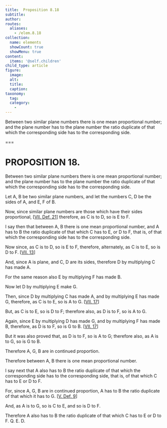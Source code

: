 ```yaml
---
title:  Proposition 8.18
subtitle: 
author:
routes:
  aliases:
    - /elem.8.18
collection:
  name: elements
  showCount: true
  showMenu: true
content:
  items: '@self.children'
child_type: article
figure:
  image:
  alt:
  title:
  caption:
taxonomy:
  tag:
  category:
    - 
---
```


<p>
       <hi rend="ital">Between two similar plane numbers there is one mean proportional number; and the plane number has to the plane number the ratio duplicate of that which the corresponding side has to the corresponding side.</hi>
      </p>

===

<h1>PROPOSITION 18.</h1>
<p>
       <span class="ital">Between two similar plane numbers there is one mean proportional number; and the plane number has to the plane number the ratio duplicate of that which the corresponding side has to the corresponding side.</span>
      </p>

<p>Let <span class="ital">A</span>, <span class="ital">B</span> be two similar plane numbers, and let the numbers <span class="ital">C</span>, <span class="ital">D</span> be the sides of <span class="ital">A</span>, and <span class="ital">E</span>, <span class="ital">F</span> of <span class="ital">B</span>. 
      </p>

<p>Now, since similar plane numbers are those which have their sides proportional, [<a href="/elem.7.def.21">VII. Def. 21</a>] therefore, as <span class="ital">C</span> is to <span class="ital">D</span>, so is <span class="ital">E</span> to <span class="ital">F</span>. </p>

<p>I say then that between <span class="ital">A</span>, <span class="ital">B</span> there is one mean proportional number, and <span class="ital">A</span> has to <span class="ital">B</span> the ratio duplicate of that which <span class="ital">C</span> has to <span class="ital">E</span>, or <span class="ital">D</span> to <span class="ital">F</span>, that is, of that which the corresponding side has to the corresponding side. </p>

<p>Now since, as <span class="ital">C</span> is to <span class="ital">D</span>, so is <span class="ital">E</span> to <span class="ital">F</span>, therefore, alternately, as <span class="ital">C</span> is to <span class="ital">E</span>, so is <span class="ital">D</span> to <span class="ital">F</span>. [<a href="/elem.7.13">VII. 13</a>] </p>

<p>And, since <span class="ital">A</span> is plane, and <span class="ital">C</span>, <span class="ital">D</span> are its sides, therefore <span class="ital">D</span> by multiplying <span class="ital">C</span> has made <span class="ital">A</span>. </p>

<p>For the same reason also <span class="ital">E</span> by multiplying <span class="ital">F</span> has made <span class="ital">B</span>. </p>

<p>Now let <span class="ital">D</span> by multiplying <span class="ital">E</span> make <span class="ital">G</span>. </p>

<p>Then, since <span class="ital">D</span> by multiplying <span class="ital">C</span> has made <span class="ital">A</span>, and by multiplying <span class="ital">E</span> has made <span class="ital">G</span>, therefore, as <span class="ital">C</span> is to <span class="ital">E</span>, so is <span class="ital">A</span> to <span class="ital">G</span>. [<a href="/elem.7.17">VII. 17</a>] <pb n="372"/></p>

<p>But, as <span class="ital">C</span> is to <span class="ital">E</span>, so is <span class="ital">D</span> to <span class="ital">F</span>; therefore also, as <span class="ital">D</span> is to <span class="ital">F</span>, so is <span class="ital">A</span> to <span class="ital">G</span>. </p>

<p>Again, since <span class="ital">E</span> by multiplying <span class="ital">D</span> has made <span class="ital">G</span>, and by multiplying <span class="ital">F</span> has made <span class="ital">B</span>, therefore, as <span class="ital">D</span> is to <span class="ital">F</span>, so is <span class="ital">G</span> to <span class="ital">B</span>. [<a href="/elem.7.17">VII. 17</a>] </p>

<p>But it was also proved that, <span class="center">as <span class="ital">D</span> is to <span class="ital">F</span>, so is <span class="ital">A</span> to <span class="ital">G</span>;</span> therefore also, as <span class="ital">A</span> is to <span class="ital">G</span>, so is <span class="ital">G</span> to <span class="ital">B</span>. </p>

<p>Therefore <span class="ital">A</span>, <span class="ital">G</span>, <span class="ital">B</span> are in continued proportion. </p>

<p>Therefore between <span class="ital">A</span>, <span class="ital">B</span> there is one mean proportional number. </p>

<p>I say next that <span class="ital">A</span> also has to <span class="ital">B</span> the ratio duplicate of that which the corresponding side has to the corresponding side, that is, of that which <span class="ital">C</span> has to <span class="ital">E</span> or <span class="ital">D</span> to <span class="ital">F</span>. </p>

<p>For, since <span class="ital">A</span>, <span class="ital">G</span>, <span class="ital">B</span> are in continued proportion, <span class="ital">A</span> has to <span class="ital">B</span> the ratio duplicate of that which it has to <span class="ital">G</span>. [<a href="/elem.5.def.9">V. Def. 9</a>] </p>

<p>And, as <span class="ital">A</span> is to <span class="ital">G</span>, so is <span class="ital">C</span> to <span class="ital">E</span>, and so is <span class="ital">D</span> to <span class="ital">F</span>. </p>

<p>Therefore <span class="ital">A</span> also has to <span class="ital">B</span> the ratio duplicate of that which <span class="ital">C</span> has to <span class="ital">E</span> or <span class="ital">D</span> to <span class="ital">F</span>. Q. E. D.</p>

